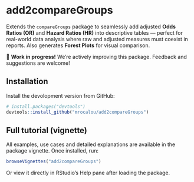 
# add2compareGroups

Extends the `compareGroups` package to seamlessly add adjusted **Odds
Ratios (OR)** and **Hazard Ratios (HR)** into descriptive tables —
perfect for real-world data analysis where raw and adjusted measures
must coexist in reports. Also generates **Forest Plots** for visual
comparison.

🌱 **Work in progress!** We’re actively improving this package. Feedback
and suggestions are welcome!

## Installation

Install the devolopment version from GitHub:

``` r
# install.packages("devtools")
devtools::install_github("mrocalou/add2compareGroups")
```

## Full tutorial (vignette)

All examples, use cases and detailed explanations are available in the
package vignette. Once installed, run:

``` r
browseVignettes("add2compareGroups")
```

Or view it directly in RStudio’s Help pane after loading the package.
